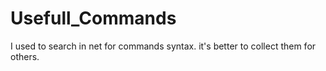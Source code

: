 # Usefull_Commands
I used to search in net for commands syntax. it's better to collect them for others.
